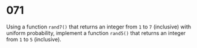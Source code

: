 [_metadata_:number]:-      "71"
[_metadata_:difficulty]:-  "Easy"
[_metadata_:asker]:-       "Sigma"
[_metadata_:tags]:-        "math"

# 071

Using a function `rand7()` that returns an integer from `1` to `7` (inclusive) with uniform probability, implement a function `rand5()` that returns an integer from `1` to `5` (inclusive).
